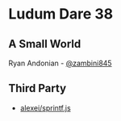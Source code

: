 # Ludum Dare 38 #
## A Small World ##

Ryan Andonian - [@zambini845][1]

## Third Party ##
* [alexei/sprintf.js][10]

<!-- Links -->
[0]: http://ldjam.com
[1]: https://twitter.com/zambini845
[10]: https://github.com/alexei/sprintf.js
